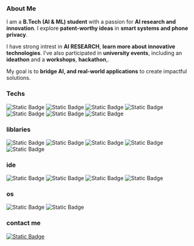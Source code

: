 ### **About Me**

I am a **B.Tech (AI & ML) student** with a passion for **AI research and innovation**. I explore **patent-worthy ideas** in **smart systems and phone privacy**.  

I have strong intrest in **AI RESEARCH**, **learn more about innovative technologies**. I’ve also participated in **university events**, including an **ideathon** and a **workshops**, **hackathon**,.  

My goal is to **bridge AI, and real-world applications** to create impactful solutions. 

### **Techs**
![Static Badge](https://img.shields.io/badge/Python-yellow?style=for-the-badge&logo=python&logoColor=%233776AB)
![Static Badge](https://img.shields.io/badge/MySQL-black?style=for-the-badge&logo=mysql&logoColor=%234479A1)
![Static Badge](https://img.shields.io/badge/CANVA-pink?style=for-the-badge&logo=canva&logoColor=%2300C4CC)
![Static Badge](https://img.shields.io/badge/FIGMA-blue?style=for-the-badge&logo=figma&logoColor=%23F24E1E)
![Static Badge](https://img.shields.io/badge/git-white?style=for-the-badge&logo=git&logoColor=%23F05032)
![Static Badge](https://img.shields.io/badge/github-grey?style=for-the-badge&logo=github&logoColor=%23181717)
![Static Badge](https://img.shields.io/badge/elasticsearch-black?style=for-the-badge&logo=Elasticsearch&logoColor=%23005571)


### **liblaries**
![Static Badge](https://img.shields.io/badge/numpy-green?style=for-the-badge&logo=numpy&logoColor=%23013243)
![Static Badge](https://img.shields.io/badge/pandas-blue?style=for-the-badge&logo=pandas&logoColor=%23150458)
![Static Badge](https://img.shields.io/badge/scipy-red?style=for-the-badge&logo=scipy&logoColor=%238CAAE6)
![Static Badge](https://img.shields.io/badge/tensorflow-orange?style=for-the-badge&logo=tensorflow&logoColor=%238CAAE6)
![Static Badge](https://img.shields.io/badge/opencv-green?style=for-the-badge&logo=opencv&logoColor=%235C3EE8)

### **ide**
![Static Badge](https://img.shields.io/badge/colab-lightorange?style=for-the-badge&logo=googlecolab&logoColor=%23F9AB00)
![Static Badge](https://img.shields.io/badge/vscode-blue?style=for-the-badge&logo=vs-code&logoColor=%23F9AB00)
![Static Badge](https://img.shields.io/badge/jupyter-red?style=for-the-badge&logo=jupyter&logoColor=%23F37626)
![Static Badge](https://img.shields.io/badge/anaconda-white?style=for-the-badge&logo=anaconda&logoColor=%2344A833)

### **os**
![Static Badge](https://img.shields.io/badge/windows-blue?style=for-the-badge&logo=Windows&logoColor=%230085CA)
![Static Badge](https://img.shields.io/badge/macos-black?style=for-the-badge&logo=macos&logoColor=%23000000)

### **contact me**
[![Static Badge](https://img.shields.io/badge/Linkedin-blue?style=for-the-badge&logoColor=%2309009B&link=https://www.linkedin.com/in/lakshay-chhabra-)](https://www.linkedin.com/in/lakshay-chhabra-)
